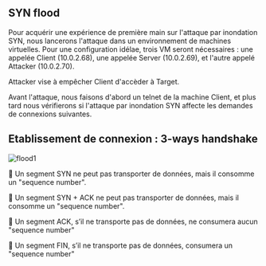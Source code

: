 ## SYN flood
Pour acquérir une expérience de première main sur l'attaque par inondation SYN, nous lancerons l'attaque dans un environnement de machines virtuelles. Pour une configuration idélae, trois VM seront nécessaires :
une appelée Client (10.0.2.68), une appelée Server (10.0.2.69), et l'autre appelé Attacker (10.0.2.70). 

Attacker vise à empêcher Client d'accèder à Target.

Avant l'attaque, nous faisons d'abord un telnet de la machine Client, et plus tard nous vérifierons si l'attaque par inondation SYN affecte les  demandes de connexions suivantes.


## Etablissement de connexion : 3-ways handshake

![flood1](https://github.com/aabda2000/sti3a-security/assets/38082725/f44f0de0-aca0-4285-b6ca-afb559d17efb)

🚩 Un segment SYN ne peut pas transporter de données, mais il consomme un "sequence number".

🚩 Un segment SYN + ACK ne peut pas transporter de données, mais il consomme un "sequence number".

🚩 Un segment ACK, s’il ne transporte pas de données, ne consumera aucun  "sequence number"

🚩 Un segment FIN, s’il ne transporte pas de données, consumera un "sequence number"




